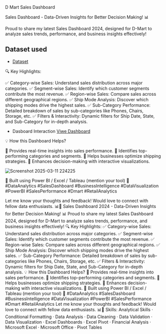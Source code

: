 D Mart Sales Dashboard

Sales Dashboard - Data-Driven Insights for Better Decision Making! 📊

Proud to share my latest Sales Dashboard 2024, designed for D-Mart to analyze sales trends, performance, and business insights effectively!

## Dataset used
- <a href="https://github.com/RobinKamboj001/Excel-Project-Hub/blob/main/7_D_Mart.xlsx">Dataset</a>

🔍 Key Highlights:

✅ Category-wise Sales: Understand sales distribution across major categories.
✅ Segment-wise Sales: Identify which customer segments contribute the most revenue.
✅ Region-wise Sales: Compare sales across different geographical regions.
✅ Ship Mode Analysis: Discover which shipping modes drive the highest sales.
✅ Sub-Category Performance: Detailed breakdown of sales by sub-categories like Phones, Chairs, Storage, etc.
✅ Filters & Interactivity: Dynamic filters for Ship Date, State, and Sub-Category for in-depth analysis.

- Dasboard Interaction <a href="https://github.com/RobinKamboj001/Excel-Project-Hub/blob/main/7_D_Mart.png">Viwe Dashboard</a>

💡 How this Dashboard Helps?

🔹 Provides real-time insights into sales performance.
🔹 Identifies top-performing categories and segments.
🔹 Helps businesses optimize shipping strategies.
🔹 Enhances decision-making with interactive visualizations.

![Screenshot 2025-03-11 224225](https://github.com/user-attachments/assets/a9dcd090-2291-4113-bdf7-f8d8af850360)

🚀 Built using Power BI / Excel / Tableau (mention your tool)
🔗 #DataAnalytics #SalesDashboard #BusinessIntelligence #DataVisualization #PowerBI #SalesPerformance #Dmart #RetailAnalytics

Let me know your thoughts and feedback! Would love to connect with fellow data enthusiasts. 📊🚀
Sales Dashboard 2024 - Data-Driven Insights for Better Decision Making! 📊 Proud to share my latest Sales Dashboard 2024, designed for D-Mart to analyze sales trends, performance, and business insights effectively! 🔍 Key Highlights: ✅ Category-wise Sales: Understand sales distribution across major categories. ✅ Segment-wise Sales: Identify which customer segments contribute the most revenue. ✅ Region-wise Sales: Compare sales across different geographical regions. ✅ Ship Mode Analysis: Discover which shipping modes drive the highest sales. ✅ Sub-Category Performance: Detailed breakdown of sales by sub-categories like Phones, Chairs, Storage, etc. ✅ Filters & Interactivity: Dynamic filters for Ship Date, State, and Sub-Category for in-depth analysis. 💡 How this Dashboard Helps? 🔹 Provides real-time insights into sales performance. 🔹 Identifies top-performing categories and segments. 🔹 Helps businesses optimize shipping strategies. 🔹 Enhances decision-making with interactive visualizations. 🚀 Built using Power BI / Excel / Tableau (mention your tool) 🔗 #DataAnalytics #SalesDashboard #BusinessIntelligence #DataVisualization #PowerBI #SalesPerformance #Dmart #RetailAnalytics Let me know your thoughts and feedback! Would love to connect with fellow data enthusiasts. 📊🚀
Skills: Analytical Skills · Conditional Formatting · Data Analysis · Data Cleaning · Data Validation · Data Visualization · Excel Dashboards · Excel Pivot · Financial Analysis · Microsoft Excel · Microsoft Office · Pivot Tables
